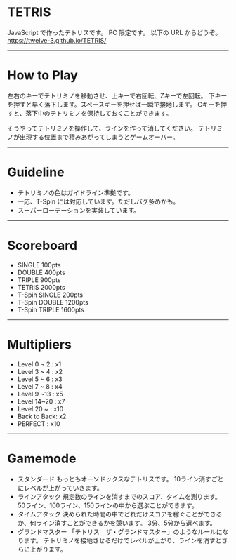 # TETRIS
JavaScript で作ったテトリスです。
PC 限定です。
以下の URL からどうぞ。
https://twelve-3.github.io/TETRIS/
*****
# How to Play
左右のキーでテトリミノを移動させ、上キーで右回転、Zキーで左回転。
下キーを押すと早く落下します。スペースキーを押せば一瞬で接地します。
Cキーを押すと、落下中のテトリミノを保持しておくことができます。

そうやってテトリミノを操作して、ラインを作って消してください。
テトリミノが出現する位置まで積みあがってしまうとゲームオーバー。
******
# Guideline
- テトリミノの色はガイドライン準拠です。
- 一応、T-Spin には対応しています。ただしバグ多めかも。
- スーパーローテーションを実装しています。
******
# Scoreboard
- SINGLE 100pts
- DOUBLE 400pts
- TRIPLE 900pts
- TETRIS 2000pts
- T-Spin SINGLE 200pts
- T-Spin DOUBLE 1200pts
- T-Spin TRIPLE 1600pts
******
# Multipliers
- Level 0 ~ 2 : x1
- Level 3 ~ 4 : x2
- Level 5 ~ 6 : x3
- Level 7 ~ 8 : x4
- Level 9 ~13 : x5
- Level 14~20 : x7
- Level 20 ~  : x10
- Back to Back: x2
- PERFECT     : x10
******
# Gamemode
- スタンダード
もっともオーソドックスなテトリスです。
10ライン消すごとにレベルが上がっていきます。
- ラインアタック
規定数のラインを消すまでのスコア、タイムを測ります。
50ライン、100ライン、150ラインの中から選ぶことができます。
- タイムアタック
決められた時間の中でどれだけスコアを稼ぐことができるか、何ライン消すことができるかを競います。
3分、5分から選べます。
- グランドマスター
「テトリス　ザ・グランドマスター」のようなルールになります。
テトリミノを接地させるだけでレベルが上がり、ラインを消すとさらに上がります。
